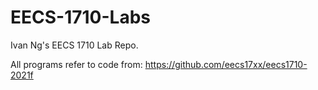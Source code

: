 # EECS-1710-Labs

Ivan Ng's EECS 1710 Lab Repo.

All programs refer to code from: https://github.com/eecs17xx/eecs1710-2021f
